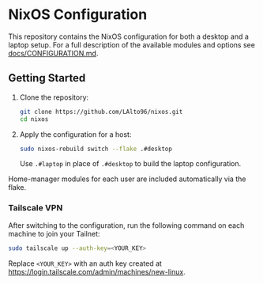# NixOS Configuration

This repository contains the NixOS configuration for both a desktop and a laptop setup. For a full description of the available modules and options see [docs/CONFIGURATION.md](docs/CONFIGURATION.md).

## Getting Started

1. Clone the repository:
   ```sh
   git clone https://github.com/LAlto96/nixos.git
   cd nixos
   ```

2. Apply the configuration for a host:
   ```sh
   sudo nixos-rebuild switch --flake .#desktop
   ```
   Use `.#laptop` in place of `.#desktop` to build the laptop configuration.

Home-manager modules for each user are included automatically via the flake.

### Tailscale VPN

After switching to the configuration, run the following command on each machine
to join your Tailnet:

```sh
sudo tailscale up --auth-key=<YOUR_KEY>
```

Replace `<YOUR_KEY>` with an auth key created at
<https://login.tailscale.com/admin/machines/new-linux>.

